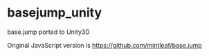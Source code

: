 basejump_unity
==============

base.jump ported to Unity3D

Original JavaScript version is https://github.com/mintleaf/base.jump
